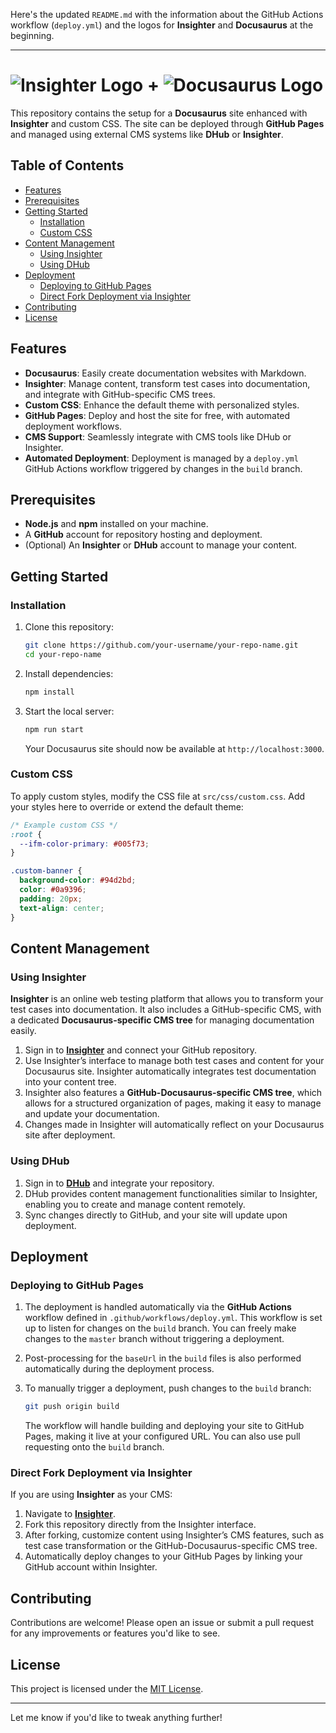 Here's the updated `README.md` with the information about the GitHub Actions workflow (`deploy.yml`) and the logos for **Insighter** and **Docusaurus** at the beginning.

---

# ![Insighter Logo](https://insightest.app/logo-white.png) + ![Docusaurus Logo](https://docusaurus.io/img/docusaurus.svg)

This repository contains the setup for a **Docusaurus** site enhanced with **Insighter** and custom CSS. The site can be deployed through **GitHub Pages** and managed using external CMS systems like **DHub** or **Insighter**.

## Table of Contents

- [Features](#features)
- [Prerequisites](#prerequisites)
- [Getting Started](#getting-started)
  - [Installation](#installation)
  - [Custom CSS](#custom-css)
- [Content Management](#content-management)
  - [Using Insighter](#using-insighter)
  - [Using DHub](#using-dhub)
- [Deployment](#deployment)
  - [Deploying to GitHub Pages](#deploying-to-github-pages)
  - [Direct Fork Deployment via Insighter](#direct-fork-deployment-via-insighter)
- [Contributing](#contributing)
- [License](#license)

## Features

- **Docusaurus**: Easily create documentation websites with Markdown.
- **Insighter**: Manage content, transform test cases into documentation, and integrate with GitHub-specific CMS trees.
- **Custom CSS**: Enhance the default theme with personalized styles.
- **GitHub Pages**: Deploy and host the site for free, with automated deployment workflows.
- **CMS Support**: Seamlessly integrate with CMS tools like DHub or Insighter.
- **Automated Deployment**: Deployment is managed by a `deploy.yml` GitHub Actions workflow triggered by changes in the `build` branch.

## Prerequisites

- **Node.js** and **npm** installed on your machine.
- A **GitHub** account for repository hosting and deployment.
- (Optional) An **Insighter** or **DHub** account to manage your content.

## Getting Started

### Installation

1. Clone this repository:

   ```bash
   git clone https://github.com/your-username/your-repo-name.git
   cd your-repo-name
   ```

2. Install dependencies:

   ```bash
   npm install
   ```

3. Start the local server:

   ```bash
   npm run start
   ```

   Your Docusaurus site should now be available at `http://localhost:3000`.

### Custom CSS

To apply custom styles, modify the CSS file at `src/css/custom.css`. Add your styles here to override or extend the default theme:

```css
/* Example custom CSS */
:root {
  --ifm-color-primary: #005f73;
}

.custom-banner {
  background-color: #94d2bd;
  color: #0a9396;
  padding: 20px;
  text-align: center;
}
```

## Content Management

### Using Insighter

**Insighter** is an online web testing platform that allows you to transform your test cases into documentation. It also includes a GitHub-specific CMS, with a dedicated **Docusaurus-specific CMS tree** for managing documentation easily.

1. Sign in to **[Insighter](https://insightest.app)** and connect your GitHub repository.
2. Use Insighter’s interface to manage both test cases and content for your Docusaurus site. Insighter automatically integrates test documentation into your content tree.
3. Insighter also features a **GitHub-Docusaurus-specific CMS tree**, which allows for a structured organization of pages, making it easy to manage and update your documentation.
4. Changes made in Insighter will automatically reflect on your Docusaurus site after deployment.

### Using DHub

1. Sign in to **[DHub](https://dhub.app)** and integrate your repository.
2. DHub provides content management functionalities similar to Insighter, enabling you to create and manage content remotely.
3. Sync changes directly to GitHub, and your site will update upon deployment.

## Deployment

### Deploying to GitHub Pages

1. The deployment is handled automatically via the **GitHub Actions** workflow defined in `.github/workflows/deploy.yml`. This workflow is set up to listen for changes on the `build` branch. You can freely make changes to the `master` branch without triggering a deployment.

2. Post-processing for the `baseUrl` in the `build` files is also performed automatically during the deployment process.

3. To manually trigger a deployment, push changes to the `build` branch:

   ```bash
   git push origin build
   ```

   The workflow will handle building and deploying your site to GitHub Pages, making it live at your configured URL. You can also use pull requesting onto the `build` branch.

### Direct Fork Deployment via Insighter

If you are using **Insighter** as your CMS:

1. Navigate to **[Insighter](https://insightest.app)**.
2. Fork this repository directly from the Insighter interface.
3. After forking, customize content using Insighter’s CMS features, such as test case transformation or the GitHub-Docusaurus-specific CMS tree.
4. Automatically deploy changes to your GitHub Pages by linking your GitHub account within Insighter.

## Contributing

Contributions are welcome! Please open an issue or submit a pull request for any improvements or features you'd like to see.

## License

This project is licensed under the [MIT License](LICENSE).

---

Let me know if you'd like to tweak anything further!
